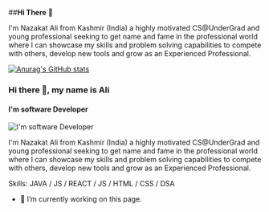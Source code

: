 ##**Hi There** 👋

I'm Nazakat Ali from Kashmir (India) a highly motivated CS@UnderGrad and young professional seeking to get name and fame in the professional world where I can showcase my skills and problem solving capabilities to compete with others, develop new tools and grow as an Experienced Professional.


[![Anurag's GitHub stats](https://github-readme-stats.vercel.app/api?username=aleesoffy)](https://github.com/anuraghazra/github-readme-stats)

### Hi there 👋, my name is Ali
#### I'm software Developer
![I'm software Developer](https://www.linkedin.com/in/nazakat-ali-sofi-coder/overlay/background-image/)

I'm Nazakat Ali from Kashmir (India) a highly motivated CS@UnderGrad and young professional seeking to get name and fame in the professional world where I can showcase my skills and problem solving capabilities to compete with others, develop new tools and grow as an Experienced Professional.

Skills: JAVA / JS / REACT / JS / HTML / CSS / DSA 

- 🔭 I’m currently working on this page. 

















